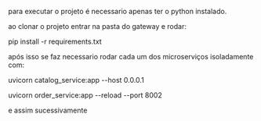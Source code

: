 para executar o projeto é necessario apenas ter o python instalado.

ao clonar o projeto entrar na pasta do gateway e rodar:

pip install -r requirements.txt

após isso se faz necessario rodar cada um dos microserviços isoladamente com:

uvicorn catalog_service:app --host 0.0.0.1

uvicorn order_service:app --reload --port 8002

e assim sucessivamente 
